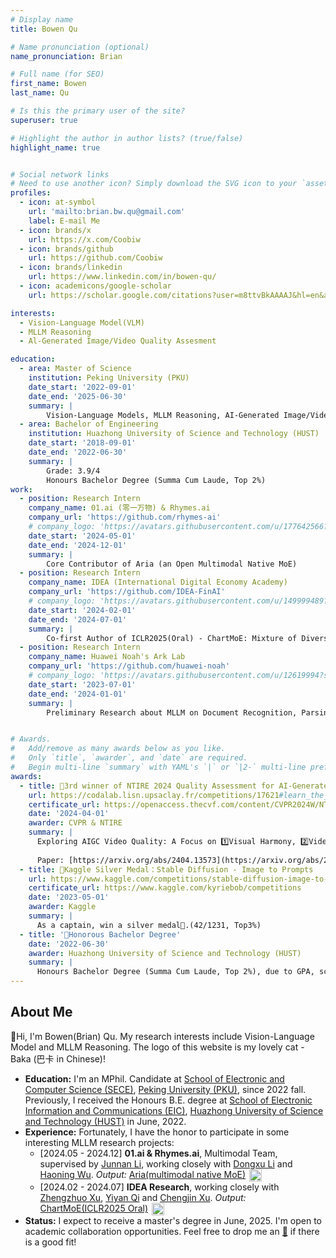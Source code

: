 ```yaml
---
# Display name
title: Bowen Qu

# Name pronunciation (optional)
name_pronunciation: Brian

# Full name (for SEO)
first_name: Bowen
last_name: Qu

# Is this the primary user of the site?
superuser: true

# Highlight the author in author lists? (true/false)
highlight_name: true


# Social network links
# Need to use another icon? Simply download the SVG icon to your `assets/media/icons/` folder.
profiles:
  - icon: at-symbol
    url: 'mailto:brian.bw.qu@gmail.com'
    label: E-mail Me
  - icon: brands/x
    url: https://x.com/Coobiw
  - icon: brands/github
    url: https://github.com/Coobiw
  - icon: brands/linkedin
    url: https://www.linkedin.com/in/bowen-qu/
  - icon: academicons/google-scholar
    url: https://scholar.google.com/citations?user=m8ttvBkAAAAJ&hl=en&authuser=2

interests:
  - Vision-Language Model(VLM)
  - MLLM Reasoning
  - Al-Generated Image/Video Quality Assesment

education:
  - area: Master of Science
    institution: Peking University (PKU)
    date_start: '2022-09-01'
    date_end: '2025-06-30'
    summary: |
        Vision-Language Models, MLLM Reasoning, AI-Generated Image/Video Quality Assesment
  - area: Bachelor of Engineering
    institution: Huazhong University of Science and Technology (HUST)
    date_start: '2018-09-01'
    date_end: '2022-06-30'
    summary: |
        Grade: 3.9/4
        Honours Bachelor Degree (Summa Cum Laude, Top 2%)
work:
  - position: Research Intern
    company_name: 01.ai (零一万物) & Rhymes.ai
    company_url: 'https://github.com/rhymes-ai'
    # company_logo: 'https://avatars.githubusercontent.com/u/177642566?s=200&v=4'
    date_start: '2024-05-01'
    date_end: '2024-12-01'
    summary: |
        Core Contributor of Aria (an Open Multimodal Native MoE)
  - position: Research Intern
    company_name: IDEA (International Digital Economy Academy)
    company_url: 'https://github.com/IDEA-FinAI'
    # company_logo: 'https://avatars.githubusercontent.com/u/149999489?s=200&v=4'
    date_start: '2024-02-01'
    date_end: '2024-07-01'
    summary: |
        Co-first Author of ICLR2025(Oral) - ChartMoE: Mixture of Diversely Aligned Expert Connector for Chart Understanding
  - position: Research Intern
    company_name: Huawei Noah's Ark Lab
    company_url: 'https://github.com/huawei-noah'
    # company_logo: 'https://avatars.githubusercontent.com/u/12619994?s=200&v=4'
    date_start: '2023-07-01'
    date_end: '2024-01-01'
    summary: |
        Preliminary Research about MLLM on Document Recognition, Parsing and Understannding.


# Awards.
#   Add/remove as many awards below as you like.
#   Only `title`, `awarder`, and `date` are required.
#   Begin multi-line `summary` with YAML's `|` or `|2-` multi-line prefix and indent 2 spaces below.
awards:
  - title: 🥉3rd winner of NTIRE 2024 Quality Assessment for AI-Generated Content - Track 2 Video
    url: https://codalab.lisn.upsaclay.fr/competitions/17621#learn_the_details
    certificate_url: https://openaccess.thecvf.com/content/CVPR2024W/NTIRE/papers/Qu_Exploring_AIGC_Video_Quality_A_Focus_on_Visual_Harmony_Video-Text_CVPRW_2024_paper.pdf
    date: '2024-04-01'
    awarder: CVPR & NTIRE
    summary: |
      Exploring AIGC Video Quality: A Focus on 1️⃣Visual Harmony, 2️⃣Video-Text Consistency and 3️⃣Domain Distribution Gap. 
      
      Paper: [https://arxiv.org/abs/2404.13573](https://arxiv.org/abs/2404.13573)
  - title: 🥈Kaggle Silver Medal：Stable Diffusion - Image to Prompts
    url: https://www.kaggle.com/competitions/stable-diffusion-image-to-prompts
    certificate_url: https://www.kaggle.com/kyriebob/competitions
    date: '2023-05-01'
    awarder: Kaggle
    summary: |
      As a captain, win a silver medal🥈.(42/1231, Top3%)
  - title: '🏅Honorous Bachelor Degree'
    date: '2022-06-30'
    awarder: Huazhong University of Science and Technology (HUST)
    summary: |
      Honours Bachelor Degree (Summa Cum Laude, Top 2%), due to GPA, scientific research achievements, and student work awards.
---
```

## About Me
👋Hi, I'm Bowen(Brian) Qu. My research interests include Vision-Language Model and MLLM Reasoning. The logo of this website is my lovely cat - Baka (巴卡 in Chinese)!

- **Education:** I'm an MPhil. Candidate at [School of Electronic and Computer Science (SECE)](https://www.ece.pku.edu.cn/en/), [Peking University (PKU)](https://english.pku.edu.cn/), since 2022 fall. Previously, I received the Honours B.E. degree at [School of Electronic Information and Communications (EIC)](http://ei.hust.edu.cn/), [Huazhong University of Science and Technology (HUST)](https://www.hust.edu.cn/) in June, 2022.
- **Experience:** Fortunately, I have the honor to participate in some interesting MLLM research projects:
  - [2024.05 - 2024.12] **01.ai & Rhymes.ai**, Multimodal Team, supervised by [Junnan Li](https://scholar.google.com/citations?user=MuUhwi0AAAAJ&hl=en&authuser=2), working closely with [Dongxu Li](https://scholar.google.com/citations?user=h5XtaUUAAAAJ&hl=en&authuser=2) and [Haoning Wu](https://teowu.github.io/). *Output:* [Aria(multimodal native MoE)](https://github.com/rhymes-ai/Aria) [<img src="https://img.shields.io/github/stars/rhymes-ai/Aria" style="width: auto; height: 20px; vertical-align: top; display: inline; margin: 0 2px;">](https://github.com/rhymes-ai/Aria) 
  - [2024.02 - 2024.07] **IDEA Research**, working closely with [Zhengzhuo Xu](https://xuzhengzhuo.com/), [Yiyan Qi](https://scholar.google.com/citations?user=ZG9GqnMAAAAJ&hl=en) and [Chengjin Xu](https://scholar.google.de/citations?user=sIts5VgAAAAJ&hl=zh-CN). *Output:* [ChartMoE(ICLR2025 Oral)](https://github.com/IDEA-FinAI/ChartMoE) [<img src="https://img.shields.io/github/stars/IDEA-FinAI/ChartMoE" style="width: auto; height: 20px; vertical-align: top; display: inline; margin: 0 2px;">](https://github.com/IDEA-FinAI/ChartMoE)
- **Status:** I expect to receive a master's degree in June, 2025. I'm open to academic collaboration opportunities. Feel free to drop me an [📧](mailto:brian.bw.qu@gmail.com) if there is a good fit!
